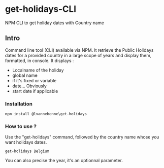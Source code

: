 # get-holidays-CLI
NPM CLI to get holiday dates with Country name

## Intro

Command line tool (CLI) available via NPM. It retrieve the Public Holidays dates for a provided country in a large scope of years and display them, formatted, in console. It displays :
* Localname of the holiday
* global name
* if it's fixed or variable
* date... Obviously
* start date if applicable

### Installation 

```
npm install @lvannebenne\get-holidays
```

### How to use ? 

Use the "get-holidays" command, followed by the country name whose you want holidays dates.

``` 
get-holidays Belgium 
```

You can also precise the year, it's an optionnal parameter.


